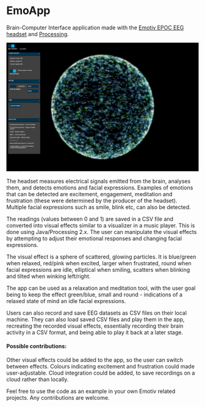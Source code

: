 EmoApp
======
Brain-Computer Interface application made with the [Emotiv EPOC EEG headset](https://emotiv.com/epoc.php) and [Processing](https://processing.org/).

![Visualiser of Emotions app screenshot](/showcase-app-scrn.png)

The headset measures electrical signals emitted from the brain, analyses them, and detects emotions and facial expressions. Examples of emotions that can be detected are excitement, engagement, meditation and frustration (these were determined by the producer of the headset). Multiple facial expressions such as smile, blink etc, can also be detected. 

The readings (values between 0 and 1) are saved in a CSV file and converted into visual effects similar to a visualizer in a music player. This is done using Java/Processing 2.x. The user can manipulate the visual effects by attempting to adjust their emotional responses and changing facial expressions. 

The visual effect is a sphere of scattered, glowing particles. It is blue/green when relaxed, red/pink when excited, larger when frustrated, round when facial expressions are idle, elliptical when smiling, scatters when blinking and tilted when winking left/right.

The app can be used as a relaxation and meditation tool, with the user goal being to keep the effect green/blue, small and round - indications of a relaxed state of mind an idle facial expressions.

Users can also record and save EEG datasets as CSV files on their local machine. They can also load saved CSV files and play them in the app, recreating the recorded visual effects, essentially recording their brain activity in a CSV format, and being able to play it back at a later stage.

#### Possible contributions:

Other visual effects could be added to the app, so the user can switch between effects. Colours indicating excitement and frustration could made user-adjustable. Cloud integration could be added, to save recordings on a cloud rather than locally.

Feel free to use the code as an example in your own Emotiv related projects. Any contributions are welcome.

